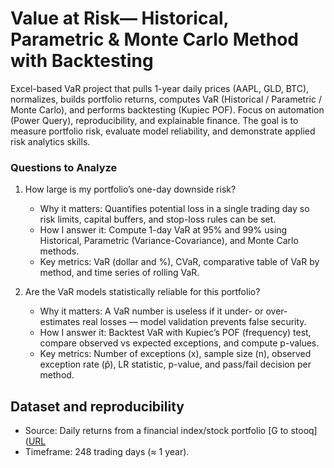 # Value at Risk— Historical, Parametric & Monte Carlo Method with Backtesting
Excel-based VaR project that pulls 1-year daily prices (AAPL, GLD, BTC), normalizes, builds portfolio returns, computes VaR (Historical / Parametric / Monte Carlo), and performs backtesting (Kupiec POF). Focus on automation (Power Query), reproducibility, and explainable finance.
The goal is to measure portfolio risk, evaluate model reliability, and demonstrate applied risk analytics skills.

### Questions to Analyze

1) How large is my portfolio’s one-day downside risk?
   - Why it matters: Quantifies potential loss in a single trading day so risk limits, capital buffers, and stop-loss rules can be set.
   - How I answer it: Compute 1-day VaR at 95% and 99% using Historical, Parametric (Variance-Covariance), and Monte Carlo methods.
   - Key metrics: VaR (dollar and %), CVaR, comparative table of VaR by method, and time series of rolling VaR.

2) Are the VaR models statistically reliable for this portfolio?
   - Why it matters: A VaR number is useless if it under- or over-estimates real losses — model validation prevents false security.
   - How I answer it: Backtest VaR with Kupiec’s POF (frequency) test, compare observed vs expected exceptions, and compute p-values.
   - Key metrics: Number of exceptions (x), sample size (n), observed exception rate (p̂), LR statistic, p-value, and pass/fail decision per method.
  
## Dataset and reproducibility

   - Source: Daily returns from a financial index/stock portfolio [G to stooq]([URL](https://stooq.com/)
   - Timeframe: 248 trading days (≈ 1 year).



